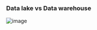 ### Data lake vs Data warehouse

![image](https://github.com/user-attachments/assets/8dc69c7b-4bba-490e-999d-fa4a26f6be0b)
